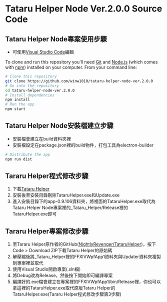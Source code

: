 # Tataru Helper Node Ver.2.0.0 Source Code

## Tataru Helper Node專案使用步驟

* 可使用[Visual Studio Code](https://code.visualstudio.com/)編輯

To clone and run this repository you'll need [Git](https://git-scm.com) and [Node.js](https://nodejs.org/en/) (which comes with [npm](http://npmjs.com)) installed on your computer. From your command line:

```bash
# Clone this repository
git clone https://github.com/winw1010/tataru-helper-node-ver.2.0.0
# Go into the repository
cd tataru-helper-node-ver.2.0.0
# Install dependencies
npm install
# Run the app
npm start
```

## Tataru Helper Node安裝檔建立步驟

* 安裝檔會建立在build資料夾裡
* 安裝檔設定在package.json裡的build物件，打包工具為electron-builder

```bash
# Distribute the app
npm run dist
```

## Tararu Helper程式修改步驟

1. 下載[Tataru Helper](https://github.com/NightlyRevenger/TataruHelper/releases)
2. 安裝後至安裝目錄刪除TataruHelper.exe和Update.exe
3. 進入安裝目錄下的app-0.9.106資料夾，將裡面的TataruHelper.exe取代為Tataru Helper Node專案裡的_Tataru_Helper/Release裡的TataruHelper.exe即可

## Tararu Helper專案修改步驟

1. 至Tararu Helper原作者的GitHub([NightlyRevenger/TataruHelper](https://github.com/NightlyRevenger/TataruHelper))，按下Code > Download ZIP下載Tataru Helper的原始碼
2. 解壓縮後將_Tataru_Helper裡的FFXIVWpfApp1資料夾與Updater資料夾複製到專案裡並取代
3. 使用Visual Studio開啟專案(.sln檔)
4. 將Debug改為Release，然後按下開始即可編譯專案
5. 編譯好的.exe檔會建立在專案裡的FFXIVWpfApp1/bin/Release裡，你也可以拿這裡的TataruHelper.exe取代原版Tataru Helper的TataruHelper.exe(Tararu Helper程式修改步驟第3步驟)